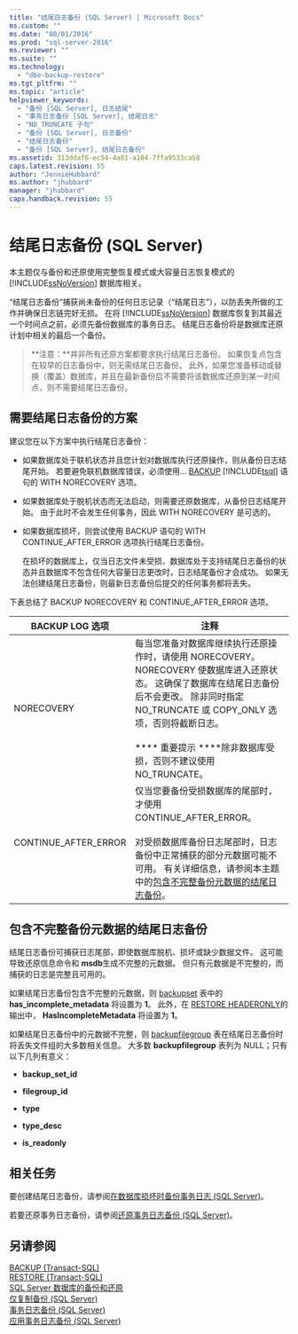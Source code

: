 ```yaml
---
title: "结尾日志备份 (SQL Server) | Microsoft Docs"
ms.custom: ""
ms.date: "08/01/2016"
ms.prod: "sql-server-2016"
ms.reviewer: ""
ms.suite: ""
ms.technology: 
  - "dbe-backup-restore"
ms.tgt_pltfrm: ""
ms.topic: "article"
helpviewer_keywords: 
  - "备份 [SQL Server], 日志结尾"
  - "事务日志备份 [SQL Server], 结尾日志"
  - "NO_TRUNCATE 子句"
  - "备份 [SQL Server], 日志备份"
  - "结尾日志备份"
  - "备份 [SQL Server], 结尾日志备份"
ms.assetid: 313ddaf6-ec54-4a81-a104-7ffa9533ca58
caps.latest.revision: 55
author: "JennieHubbard"
ms.author: "jhubbard"
manager: "jhubbard"
caps.handback.revision: 55
---
```

# 结尾日志备份 (SQL Server)
  本主题仅与备份和还原使用完整恢复模式或大容量日志恢复模式的 [!INCLUDE[ssNoVersion](../../includes/ssnoversion-md.md)] 数据库相关。  
  
 “结尾日志备份”捕获尚未备份的任何日志记录（“结尾日志”），以防丢失所做的工作并确保日志链完好无损。 在将 [!INCLUDE[ssNoVersion](../../includes/ssnoversion-md.md)] 数据库恢复到其最近一个时间点之前，必须先备份数据库的事务日志。 结尾日志备份将是数据库还原计划中相关的最后一个备份。  
  
> **注意：**并非所有还原方案都要求执行结尾日志备份。 如果恢复点包含在较早的日志备份中，则无需结尾日志备份。 此外，如果您准备移动或替换（覆盖）数据库，并且在最新备份后不需要将该数据库还原到某一时间点，则不需要结尾日志备份。  
  
   ##  <a name="TailLogScenarios"></a> 需要结尾日志备份的方案  
 建议您在以下方案中执行结尾日志备份：  
  
-   如果数据库处于联机状态并且您计划对数据库执行还原操作，则从备份日志结尾开始。 若要避免联机数据库错误，必须使用... [BACKUP](../../t-sql/statements/backup-transact-sql.md) [!INCLUDE[tsql](../../includes/tsql-md.md)] 语句的 WITH NORECOVERY 选项。  
  
-   如果数据库处于脱机状态而无法启动，则需要还原数据库，从备份日志结尾开始。 由于此时不会发生任何事务，因此 WITH NORECOVERY 是可选的。  
  
-   如果数据库损坏，则尝试使用 BACKUP 语句的 WITH CONTINUE_AFTER_ERROR 选项执行结尾日志备份。  
  
     在损坏的数据库上，仅当日志文件未受损、数据库处于支持结尾日志备份的状态并且数据库不包含任何大容量日志更改时，日志结尾备份才会成功。 如果无法创建结尾日志备份，则最新日志备份后提交的任何事务都将丢失。  
  
 下表总结了 BACKUP NORECOVERY 和 CONTINUE_AFTER_ERROR 选项。  
  
|BACKUP LOG 选项|注释|  
|-----------------------|--------------|  
|NORECOVERY|每当您准备对数据库继续执行还原操作时，请使用 NORECOVERY。 NORECOVERY 使数据库进入还原状态。 这确保了数据库在结尾日志备份后不会更改。 除非同时指定 NO_TRUNCATE 或 COPY_ONLY 选项，否则将截断日志。<br /><br /> **\*\* 重要提示 \*\***除非数据库受损，否则不建议使用 NO_TRUNCATE。|  
|CONTINUE_AFTER_ERROR|仅当您要备份受损数据库的尾部时，才使用 CONTINUE_AFTER_ERROR。<br /><br /> 对受损数据库备份日志尾部时，日志备份中正常捕获的部分元数据可能不可用。 有关详细信息，请参阅本主题中的[包含不完整备份元数据的结尾日志备份](#IncompleteMetadata)。|  
  
##  <a name="IncompleteMetadata"></a> 包含不完整备份元数据的结尾日志备份  
 结尾日志备份可捕获日志尾部，即使数据库脱机、损坏或缺少数据文件。 这可能导致还原信息命令和 **msdb**生成不完整的元数据。 但只有元数据是不完整的，而捕获的日志是完整且可用的。  
  
 如果结尾日志备份包含不完整的元数据，则 [backupset](../../relational-databases/system-tables/backupset-transact-sql.md) 表中的 **has_incomplete_metadata** 将设置为 **1**。 此外，在 [RESTORE HEADERONLY](../Topic/RESTORE%20HEADERONLY%20\(Transact-SQL\).md)的输出中， **HasIncompleteMetadata** 将设置为 **1**。  
  
 如果结尾日志备份中的元数据不完整，则 [backupfilegroup](../../relational-databases/system-tables/backupfilegroup-transact-sql.md) 表在结尾日志备份时将丢失文件组的大多数相关信息。 大多数 **backupfilegroup** 表列为 NULL；只有以下几列有意义：  
  
-   **backup_set_id**  
  
-   **filegroup_id**  
  
-   **type**  
  
-   **type_desc**  
  
-   **is_readonly**  
  
##  <a name="RelatedTasks"></a> 相关任务  
 要创建结尾日志备份，请参阅[在数据库损坏时备份事务日志 (SQL Server)](../../relational-databases/backup-restore/back-up-the-transaction-log-when-the-database-is-damaged-sql-server.md)。  
  
 若要还原事务日志备份，请参阅[还原事务日志备份 (SQL Server)](../../relational-databases/backup-restore/restore-a-transaction-log-backup-sql-server.md)。  
    
## 另请参阅  
 [BACKUP (Transact-SQL)](../../t-sql/statements/backup-transact-sql.md)   
 [RESTORE (Transact-SQL)](../Topic/RESTORE%20\(Transact-SQL\).md)   
 [SQL Server 数据库的备份和还原](../../relational-databases/backup-restore/back-up-and-restore-of-sql-server-databases.md)   
 [仅复制备份 (SQL Server)](../../relational-databases/backup-restore/copy-only-backups-sql-server.md)   
 [事务日志备份 (SQL Server)](../../relational-databases/backup-restore/transaction-log-backups-sql-server.md)   
 [应用事务日志备份 (SQL Server)](../../relational-databases/backup-restore/apply-transaction-log-backups-sql-server.md)  
  
  